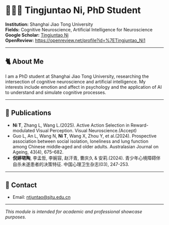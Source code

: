 # 👩🏻‍💻 Tingjuntao Ni, PhD Student

**Institution:** Shanghai Jiao Tong University  
**Fields:** Cognitive Neuroscience, Artificial Intelligence for Neuroscience  
**Google Scholar:** [Tingjuntao Ni](https://scholar.google.com.hk/citations?user=VfNsVXIAAAAJ&hl=zh-CN)  
**OpenReview:** https://openreview.net/profile?id=%7ETingjuntao_Ni1


---

## 🐈 About Me

I am a PhD student at Shanghai Jiao Tong University, researching the intersection of cognitive neuroscience and artificial intelligence. My interests include emotion and affect in psychology and the application of AI to understand and simulate cognitive processes.

---

## 📑 Publications
- **Ni T**, Zhang L, Wang L.(2025). Active Action Selection in Reward-modulated Visual Perception. Visual Neuroscience.(Accept)
- Guo L, An L, Wang N, **Ni T**, Wang X, Zhou Y, et al.(2024). Prospective association between social isolation, loneliness and lung function among Chinese middle‐aged and older adults. Australasian Journal on Ageing, 43(4), 675–682.
- **倪婷珺陶**, 李孟哲, 李婉容, 赵汗青, 曹庆久 & 安莉.(2024). 青少年心境障碍伴自杀未遂患者的决策特征. 中国心理卫生杂志(03), 247-253.
---

## 📧 Contact
- Email: ntjuntao@sjtu.edu.cn

---

*This module is intended for academic and professional showcase purposes.*

